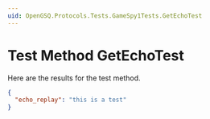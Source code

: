```yaml
---
uid: OpenGSQ.Protocols.Tests.GameSpy1Tests.GetEchoTest
---
```


# Test Method GetEchoTest

Here are the results for the test method.

```json
{
  "echo_replay": "this is a test"
}
```
